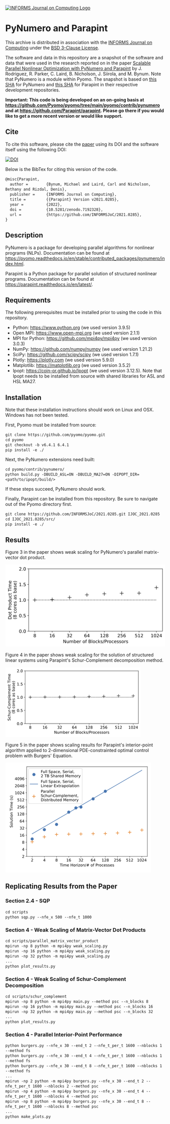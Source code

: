 [![INFORMS Journal on Computing Logo](https://INFORMSJoC.github.io/logos/INFORMS_Journal_on_Computing_Header.jpg)](https://pubsonline.informs.org/journal/ijoc)

# PyNumero and Parapint

This archive is distributed in association with the [INFORMS Journal
on Computing](https://pubsonline.informs.org/journal/ijoc) under the
[BSD 3-Clause License](LICENSE.md).

The software and data in this repository are a snapshot of the
software and data that were used in the research reported on in the
paper [Scalable Parallel Nonlinear Optimization with PyNumero and
Parapint](TBD) by J. Rodriguez, R. Parker, C. Laird, B. Nicholson,
J. Siirola, and M. Bynum.  Note that PyNumero is a module within
Pyomo. The snapshot is based on [this
SHA](https://github.com/Pyomo/pyomo/commit/a415dbfe3e1dfe343e7f829b6219a0e0b7fa8f0f)
for PyNumero and [this
SHA](https://github.com/Parapint/parapint/commit/6fcce1642a72faab54ad81cfe74da0cd57256c7b)
for Parapint in their respective development repositories.

**Important: This code is being developed on an on-going basis at
https://github.com/Pyomo/pyomo/tree/main/pyomo/contrib/pynumero and at
https://github.com/Parapint/parapint. Please go there if you would like to
get a more recent version or would like support.**

## Cite

To cite this software, please cite the [paper](TBD) using its DOI and the software itself using the following DOI:

[![DOI](https://zenodo.org/badge/494541738.svg)](https://zenodo.org/badge/latestdoi/494541738)

Below is the BibTex for citing this version of the code.

```
@misc{Parapint,
  author =        {Bynum, Michael and Laird, Carl and Nicholson, Bethany and Rizdal, Denis},
  publisher =     {INFORMS Journal on Computing},
  title =         {{Parapint} Version v2021.0285},
  year =          {2022},
  doi =           {10.5281/zenodo.7192328},
  url =           {https://github.com/INFORMSJoC/2021.0285},
}  
```

## Description

PyNumero is a package for developing parallel algorithms for nonlinear
programs (NLPs). Documentation can be found at
https://pyomo.readthedocs.io/en/stable/contributed_packages/pynumero/index.html.

Parapint is a Python package for parallel solution of structured
nonlinear programs. Documentation can be
found at https://parapint.readthedocs.io/en/latest/.

## Requirements

The following prerequisites must be installed prior to using the code in this repository.

* Python: https://www.python.org (we used version 3.9.5)
* Open MPI: https://www.open-mpi.org (we used version 2.1.1)
* MPI for Python: https://github.com/mpi4py/mpi4py (we used version 3.0.3)
* NumPy: https://github.com/numpy/numpy (we used version 1.21.2)
* SciPy: https://github.com/scipy/scipy (we used version 1.7.1)
* Plotly: https://plotly.com (we used version 5.9.0)
* Matplotlib: https://matplotlib.org (we used version 3.5.2)
* Ipopt: https://coin-or.github.io/Ipopt (we used version 3.12.5). Note that Ipopt needs to be installed from source with shared libraries for ASL and HSL MA27.

## Installation

Note that these installation instructions should work on Linux and OSX. Windows has not been tested.

First, Pyomo must be installed from source:

```
git clone https://github.com/pyomo/pyomo.git
cd pyomo
git checkout -b v6.4.1 6.4.1
pip install -e ./
```

Next, the PyNumero extensions need built:

```
cd pyomo/contrib/pynumero/
python build.py -DBUILD_ASL=ON -DBUILD_MA27=ON -DIPOPT_DIR=<path/to/ipopt/build/>
```

If these steps succeed, PyNumero should work.

Finally, Parapint can be installed from this repository. Be sure to
navigate out of the Pyomo directory first.

```
git clone https://github.com/INFORMSJoC/2021.0285.git IJOC_2021.0285
cd IJOC_2021.0285/src/
pip install -e ./
```

## Results

Figure 3 in the paper shows weak scaling for PyNumero's parallel matrix-vector dot product.

![Figure 3](results/figures/matvec_weak_scaling.png)

Figure 4 in the paper shows weak scaling for the solution of
structured linear systems using Parapint's Schur-Complement
decomposition method.

![Figure 4](results/figures/sc_weak_scaling.png)

Figure 5 in the paper shows scaling results for Parapint's
interior-point algorithm applied to 2-dimensional PDE-constrainted
optimal control problem with Burgers' Equation.

![Figure 5](results/figures/burgers_scaling.png)

## Replicating Results from the Paper

### Section 2.4 - SQP

```
cd scripts
python sqp.py --nfe_x 500 --nfe_t 1000
```

### Section 4 - Weak Scaling of Matrix-Vector Dot Products

```
cd scripts/parallel_matrix_vector_product
mpirun -np 8 python -m mpi4py weak_scaling.py
mpirun -np 16 python -m mpi4py weak_scaling.py
mpirun -np 32 python -m mpi4py weak_scaling.py
...
python plot_results.py
```

### Section 4 - Weak Scaling of Schur-Complement Decomposition

```
cd scripts/schur_complement
mpirun -np 8 python -m mpi4py main.py --method psc --n_blocks 8
mpirun -np 16 python -m mpi4py main.py --method psc --n_blocks 16
mpirun -np 32 python -m mpi4py main.py --method psc --n_blocks 32
...
python plot_results.py
```

### Section 4 - Parallel Interior-Point Performance

```
python burgers.py --nfe_x 30 --end_t 2 --nfe_t_per_t 1600 --nblocks 1 --method fs
python burgers.py --nfe_x 30 --end_t 4 --nfe_t_per_t 1600 --nblocks 1 --method fs
python burgers.py --nfe_x 30 --end_t 8 --nfe_t_per_t 1600 --nblocks 1 --method fs
...
mpirun -np 2 python -m mpi4py burgers.py --nfe_x 30 --end_t 2 --nfe_t_per_t 1600 --nblocks 2 --method psc
mpirun -np 4 python -m mpi4py burgers.py --nfe_x 30 --end_t 4 --nfe_t_per_t 1600 --nblocks 4 --method psc
mpirun -np 8 python -m mpi4py burgers.py --nfe_x 30 --end_t 8 --nfe_t_per_t 1600 --nblocks 8 --method psc
...
python make_plots.py
```
